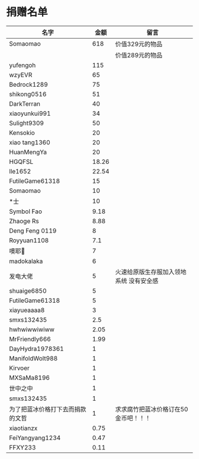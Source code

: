 # 捐赠名单  
| 名字                             | 金额  | 留言                                    |
| -------------------------------- | ----- | --------------------------------------- |
| Somaomao                         | 618   | 价值329元的物品                         |
|                                  |       | 价值289元的物品                         |
| yufengoh                         | 115   |
| wzyEVR                           | 65    |
| Bedrock1289                      | 75    |
| shikong0516                      | 51    |
| DarkTerran                       | 40    |
| xiaoyunkui991                    | 34    |
| Sulight9309                      | 50    |
| Kensokio                         | 20    |
| xiao tang1360                    | 20    |
|HuanMengYa|20|
| HGQFSL                           | 18.26 |
| lle1652                          | 22.54 |
| FutileGame61318                  | 15    |
| Somaomao                         | 10    |
| *士                              | 10    |
| Symbol Fao                       | 9.18  |
| Zhaoge Rs                        | 8.88  |
| Deng Feng 0119                   | 8     |
| Royyuan1108                      | 7.1   |
| 噢耶👻                            | 7     |
| madokalaka                       | 6     |
| 发电大佬                         | 5     | 火速给原版生存服加入领地系统 没有安全感 |
| shuaige6850                      | 5     |
| FutileGame61318                  | 5     |
| xiayueaaaa8                      | 3     |
| smxs132435                       | 2.5   |
| hwhwiwwiwiww                     | 2.05  |
| MrFriendly666                    | 1.99  |
| DayHydra1978361                  | 1     |
| ManifoldWolt988                  | 1     |
| Kirvoer                          | 1     |
| MXSaMa8196                       | 1     |
| 世中之中                         | 1     |
| smxs132435                       | 1     |
| 为了把蓝冰价格打下去而捐款的文哲 | 1     | 求求腐竹把蓝冰价格订在50金币吧！！！    |
| xiaotianzx                       | 0.75  |
| FeiYangyang1234                  | 0.47  |
| FFXY233                          | 0.11  |